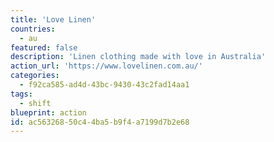 ```yaml
---
title: 'Love Linen'
countries:
  - au
featured: false
description: 'Linen clothing made with love in Australia'
action_url: 'https://www.lovelinen.com.au/'
categories:
  - f92ca585-ad4d-43bc-9430-43c2fad14aa1
tags:
  - shift
blueprint: action
id: ac563268-50c4-4ba5-b9f4-a7199d7b2e68
---
```

